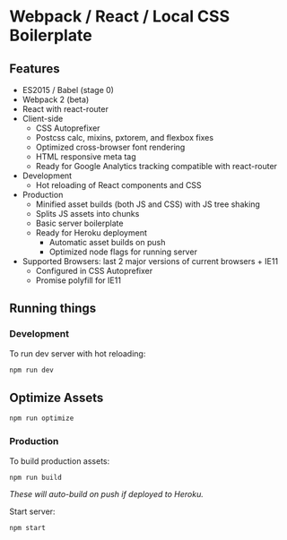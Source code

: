 # Webpack / React / Local CSS Boilerplate

## Features
- ES2015 / Babel (stage 0)
- Webpack 2 (beta)
- React with react-router
- Client-side
  - CSS Autoprefixer
  - Postcss calc, mixins, pxtorem, and flexbox fixes
  - Optimized cross-browser font rendering
  - HTML responsive meta tag
  - Ready for Google Analytics tracking compatible with react-router
- Development
  - Hot reloading of React components and CSS
- Production
  - Minified asset builds (both JS and CSS) with JS tree shaking
  - Splits JS assets into chunks
  - Basic server boilerplate
  - Ready for Heroku deployment
    - Automatic asset builds on push
    - Optimized node flags for running server
- Supported Browsers: last 2 major versions of current browsers + IE11
  - Configured in CSS Autoprefixer
  - Promise polyfill for IE11

## Running things

### Development
To run dev server with hot reloading:
```bash
npm run dev
```

## Optimize Assets
```bash
npm run optimize
```

### Production
To build production assets:
```bash
npm run build
```
*These will auto-build on push if deployed to Heroku.*

Start server:
```bash
npm start
```
